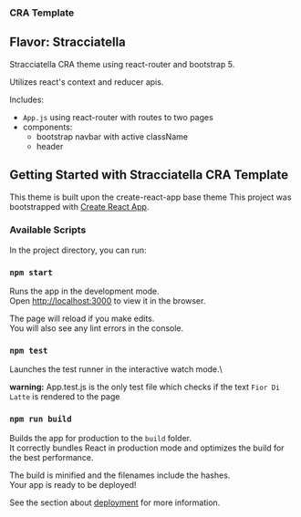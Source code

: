 ### CRA Template
## Flavor: Stracciatella

Stracciatella CRA theme using react-router and bootstrap 5.

Utilizes react's context and reducer apis.  

Includes:
- `App.js` using react-router with routes to two pages
- components:
  - bootstrap navbar with active className
  - header

## Getting Started with Stracciatella CRA Template

This theme is built upon the create-react-app base theme
This project was bootstrapped with [Create React App](https://github.com/facebook/create-react-app).

### Available Scripts

In the project directory, you can run:

### `npm start`

Runs the app in the development mode.\
Open [http://localhost:3000](http://localhost:3000) to view it in the browser.

The page will reload if you make edits.\
You will also see any lint errors in the console.

### `npm test`

Launches the test runner in the interactive watch mode.\

**warning:** App.test.js is the only test file which checks if the text `Fior Di Latte` is rendered to the page

### `npm run build`

Builds the app for production to the `build` folder.\
It correctly bundles React in production mode and optimizes the build for the best performance.

The build is minified and the filenames include the hashes.\
Your app is ready to be deployed!

See the section about [deployment](https://facebook.github.io/create-react-app/docs/deployment) for more information.
